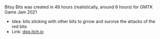 Bitsy Bits was created in 48 hours (realistically, around 6 hours) for GMTK Game Jam 2021
- Idea: bits sticking with other bits to grrow and survive the attacks of the red bits
- Link:  <a href="https://dqg.itch.io/bitsy-bits">dqg.itch.io</a>

